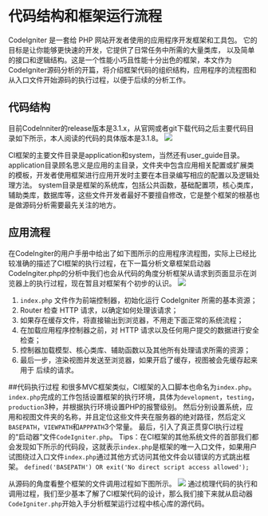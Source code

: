 # 代码结构和框架运行流程

CodeIgniter 是一套给 PHP 网站开发者使用的应用程序开发框架和工具包。 它的目标是让你能够更快速的开发，它提供了日常任务中所需的大量类库， 以及简单的接口和逻辑结构。这是一个性能小巧且性能十分出色的框架，本文作为CodeIgniter源码分析的开篇，将介绍框架代码的组织结构，应用程序的流程图和从入口文件开始源码的执行过程，以便于后续的分析工作。
## 代码结构
目前CodeInniter的release版本是3.1.x，从官网或者git下载代码之后主要代码目录如下所示，本人阅读的代码的具体版本是3.1.8。
![](https://upload-images.jianshu.io/upload_images/8371576-e7f6c8b9f5aafa8c.png?imageMogr2/auto-orient/strip%7CimageView2/2/w/300)

CI框架的主要文件目录是application和system，当然还有user_guide目录。
application目录顾名思义是应用的主目录，文件夹中包含应用相关配置或扩展类的模板，开发者使用框架进行应用开发时主要在本目录编写相应的配置以及逻辑处理方法。
system目录是框架的系统库，包括公共函数，基础配置项，核心类库，辅助类库，数据库等，这些文件开发者最好不要擅自修改，它是整个框架的根基也是做源码分析需要最先关注的地方。

## 应用流程

在CodeIngiter的用户手册中给出了如下图所示的应用程序流程图，实际上已经比较准确的描述了CI框架的执行过程，在下一篇分析文章框架启动器CodeIngiter.php的分析中我们也会从代码的角度分析框架从请求到页面显示在浏览器上的执行过程，现在暂且对框架有个初步的认识。
![](https://upload-images.jianshu.io/upload_images/8371576-36cc23f9036139da.png?imageMogr2/auto-orient/strip%7CimageView2/2/w/1240)
1. `index.php` 文件作为前端控制器，初始化运行 CodeIgniter 所需的基本资源；
2. Router 检查 HTTP 请求，以确定如何处理该请求；
3. 如果存在缓存文件，将直接输出到浏览器，不用走下面正常的系统流程；
4. 在加载应用程序控制器之前，对 HTTP 请求以及任何用户提交的数据进行安全检查；
5. 控制器加载模型、核心类库、辅助函数以及其他所有处理请求所需的资源；
6. 最后一步，渲染视图并发送至浏览器，如果开启了缓存，视图被会先缓存起来用于 后续的请求。

##代码执行过程
和很多MVC框架类似，CI框架的入口脚本也命名为`index.php`。
`index.php`完成的工作包括设置框架的执行环境，具体为`development`，`testing`，`production`3种，并根据执行环境设置PHP的报警级别。
然后分别设置系统，应用和视图文件夹的名称，并且定位这些文件夹在服务器的绝对路径，然后定义`BASEPATH`，`VIEWPATH`和`APPPATH`3个常量。
最后，引入了真正贯穿CI执行过程的“启动器”文件`CodeIgniter.php`。
Tips：在CI框架的其他系统文件的首部我们都会发现如下所示的代码段，这就表示`index.php`是框架的唯一入口文件，如果用户试图绕过入口文件`index.php`通过其他方式访问其他文件会以错误的方式跳出框架。
`defined('BASEPATH') OR exit('No direct script access allowed');`

从源码的角度看整个框架的文件调用过程如下图所示。
![](https://upload-images.jianshu.io/upload_images/8371576-8914246d5cc914f9.png?imageMogr2/auto-orient/strip%7CimageView2/2/w/1240)
通过梳理代码的执行和调用过程，我们至少基本了解了CI框架代码的设计，那么我们接下来就从启动器`CodeIgniter.php`开始入手分析框架运行过程中核心库的源代码。
